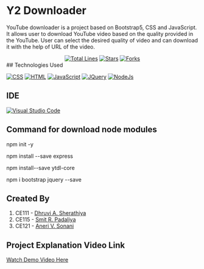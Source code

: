 # Y2 Downloader
YouTube downloader is a project based on Bootstrap5, CSS and JavaScript. It allows user to download YouTube video based on the quality provided in the YouTube. User can select the desired quality of video and can download it with the help of URL of the video. 
<div align="center">
  <a href="#"><img src="https://sloc.xyz/github/Smit-05/WDW_Project_CE111_CE115_CE121" alt="Total Lines"/></a>
  <a href="#"><img src="https://img.shields.io/github/stars/Smit-05/WDW_Project_CE111_CE115_CE121" alt="Stars"/></a>
  <a href="#"><img src="https://img.shields.io/github/forks/Smit-05/WDW_Project_CE111_CE115_CE121" alt="Forks"/></a>
</div>
## Technologies Used
<p>
    <a href="#"><img alt="CSS" src="https://img.shields.io/badge/CSS3-1572B6?style=flat&logo=css3&logoColor=white"></a>
    <a href="#"><img alt="HTML" src="https://img.shields.io/badge/HTML5-E34F26?style=flat&logo=html5&logoColor=white"></a>
    <a href="#"><img alt="JavaScript" src="https://img.shields.io/badge/JavaScript-323330?style=flat&logo=javascript&logoColor=F7DF1E"></a>
    <a href="#"><img alt="JQuery" src="https://img.shields.io/badge/jQuery-0769AD?style=flat&logo=jquery&logoColor=white"></a>
  <a href="#"><img alt="NodeJs" src="https://img.shields.io/badge/Node.js-339933?style=flat&logo=nodedotjs&logoColor=white"></a>
</p>

## IDE
<p>
    <a href="#"><img alt="Visual Studio Code" src="https://img.shields.io/badge/Visual_Studio_Code-0078D4?style=flat&logo=visual%20studio%20code&logoColor=white"></a>
</p>

## Command for download node modules
npm init -y

npm install --save express

npm install--save ytdl-core

npm i bootstrap jquery --save

## Created By
1. CE111 - [Dhruvi A. Sherathiya](https://github.com/DhruviSherathiya)
2. CE115 - [Smit R. Padaliya](https://github.com/Smit-05)
3. CE121 - [Aneri V. Sonani](https://github.com/AneriSonani09)


## Project Explanation Video Link
[Watch Demo Video Here](https://drive.google.com/file/d/1XIclDIn-MUxho6pue7CapKjWS7Q4oFrC/view?usp=sharing)
<!-- https://drive.google.com/file/d/11VRUk53ab4mT2bTW2lGjPqspzLNfLjp2/view?usp=sharing -->
